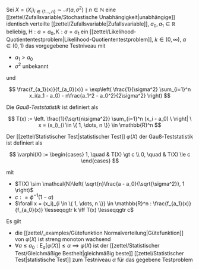 Sei $X = (X_i)_{i \in \{ 1 \dots, n \}} \sim \mathcal{N}(a, \sigma^2) \mid n \in \mathbb{N}$ eine [[zettel/Zufallsvariable/Stochastische Unabhängigkeit|unabhängige]] identisch verteilte [[zettel/Zufallsvariable|Zufallsvariable]], $a_0, a_1 \in \mathbb{R}$ beliebig, $\text{H} : a = a_0, \text{K} : a = a_1$ ein [[zettel/Likelihood-Quotiententestproblem|Likelihood-Quotiententestproblem]], $k \in (0, \infty)$, $\alpha \in (0, 1)$ das vorgegebene Testniveau mit
- $a_1 \gt a_0$
- $\sigma^2$ unbekannt

und

$$
	\frac{f_{a_1}(x)}{f_{a_0}(x)} = \exp\left( \frac{1}{\sigma^2} \sum_{i=1}^n x_i(a_1 - a_0) - n\frac{a_1^2 - a_0^2}{2\sigma^2} \right)
$$

Die *Gauß-Teststatistik* ist definiert als

$$
	T(x) := \left. \frac{1}{\sqrt{n\sigma^2}} \sum_{i=1}^n (x_i - a_0) \ \right| \ x = (x_i)_{i \in \{ 1, \dots, n \}} \in \mathbb{R}^n
$$

Der [[zettel/Statistischer Test|statistischer Test]] $\varphi(X)$ der Gauß-Teststatistik ist definiert als

$$
	\varphi(X) := \begin{cases}
		1, \quad & T(X) \gt c \\
		0, \quad & T(X) \le c
	\end{cases}
$$

mit
- $T(X) \sim \mathcal{N}\left( \sqrt{n}\frac{a - a_0}{\sqrt{\sigma^2}}, 1 \right)$
- $c: = \phi^{-1}(1-\alpha)$
- $\forall x = (x_i)_{i \in \{ 1, \dots, n \}} \in \mathbb{R}^n : \frac{f_{a_1}(x)}{f_{a_0}(x)} \lesseqqgtr k \iff T(x) \lesseqqgtr c$

Es gilt
- die [[zettel/_examples/Gütefunktion Normalverteilung|Gütefunktion]] von $\varphi(X)$ ist streng monoton wachsend
- $\forall a \le a_0 : \text{E}_a[\varphi(X)] \le \alpha$ $\implies$ $\varphi(X)$ ist der [[zettel/Statistischer Test/Gleichmäßige Bestheit|gleichmäßig beste]] [[zettel/Statistischer Test|statistische Test]] zum Testniveau $\alpha$ für das gegebene Testproblem
